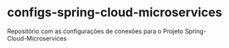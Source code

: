# configs-spring-cloud-microservices
Repositório com as configurações de conexões para o Projeto Spring-Cloud-Microservices
